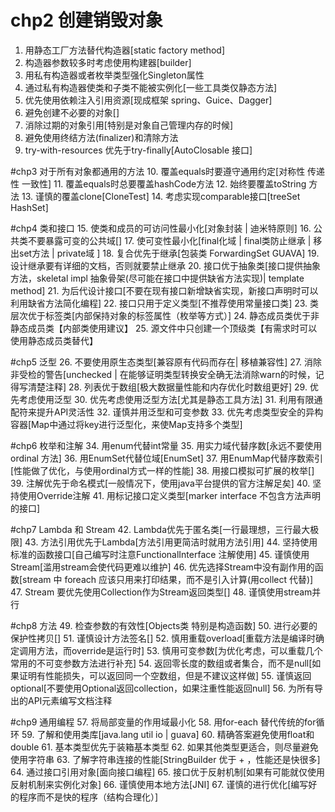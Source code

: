 # chp2 创建销毁对象
1. 用静态工厂方法替代构造器[static factory method]
2. 构造器参数较多时考虑使用构建器[builder]
3. 用私有构造器或者枚举类型强化Singleton属性
4. 通过私有构造器使类和子类不能被实例化[一些工具类仅静态方法]
5. 优先使用依赖注入引用资源[现成框架 spring、Guice、Dagger]
6. 避免创建不必要的对象[]
7. 消除过期的对象引用[特别是对象自己管理内存的时候]
8. 避免使用终结方法(finalizer)和清除方法
9. try-with-resources 优先于try-finally[AutoClosable 接口]

#chp3 对于所有对象都通用的方法
10. 覆盖equals时要遵守通用约定[对称性 传递性 一致性]
11. 覆盖equals时总要覆盖hashCode方法
12. 始终要覆盖toString 方法
13. 谨慎的覆盖clone[CloneTest]
14. 考虑实现comparable接口[treeSet HashSet]

#chp4 类和接口
15. 使类和成员的可访问性最小化[对象封装 | 迪米特原则]
16. 公共类不要暴露可变的公共域[]
17. 使可变性最小化[final化域 | final类防止继承 | 移出set方法 | private域  ]
18. 复合优先于继承[包装类 ForwardingSet GUAVA]
19. 设计继承要有详细的文档，否则就要禁止继承
20. 接口优于抽象类[接口提供抽象方法，skeletal impl 抽象骨架(尽可能在接口中提供缺省方法实现)| template method]
21. 为后代设计接口[不要在现有接口新增缺省实现，新接口声明时可以利用缺省方法简化编程]
22. 接口只用于定义类型[不推荐使用常量接口类]
23. 类层次优于标签类[内部保持对象的标签属性（枚举等方式）]
24. 静态成员类优于非静态成员类【内部类使用建议】
25. 源文件中只创建一个顶级类【有需求时可以使用静态成员类替代】

#chp5 泛型
26. 不要使用原生态类型[兼容原有代码而存在| 移植兼容性]
27. 消除非受检的警告[unchecked | 在能够证明类型转换安全确无法消除warn的时候，记得写清楚注释]
28. 列表优于数组[极大数据量性能和内存优化时数组更好]
29. 优先考虑使用泛型
30. 优先考虑使用泛型方法[尤其是静态工具方法]
31. 利用有限通配符来提升API灵活性
32. 谨慎并用泛型和可变参数
33. 优先考虑类型安全的异构容器[Map中通过将key进行泛型化，来使Map支持多个类型]

#chp6 枚举和注解
34. 用enum代替int常量
35. 用实力域代替序数[永远不要使用ordinal 方法]
36. 用EnumSet代替位域[EnumSet]
37. 用EnumMap代替序数索引[性能做了优化，与使用ordinal方式一样的性能]
38. 用接口模拟可扩展的枚举[]
39. 注解优先于命名模式[一般情况下，使用java平台提供的官方注解足矣]
40. 坚持使用Override注解
41. 用标记接口定义类型[marker interface 不包含方法声明的接口]

#chp7 Lambda 和 Stream
42. Lambda优先于匿名类[一行最理想，三行最大极限]
43. 方法引用优先于Lambda[方法引用更简洁时就用方法引用]
44. 坚持使用标准的函数接口[自己编写时注意FunctionalInterface 注解使用]
45. 谨慎使用Stream[滥用stream会使代码更难以维护]
46. 优先选择Stream中没有副作用的函数[stream 中 foreach 应该只用来打印结果，而不是引入计算(用collect 代替)]
47. Stream 要优先使用Collection作为Stream返回类型[]
48. 谨慎使用stream并行

#chp8 方法
49. 检查参数的有效性[Objects类 特别是构造函数]
50. 进行必要的保护性拷贝[]
51. 谨慎设计方法签名[]
52. 慎用重载overload[重载方法是编译时确定调用方法，而override是运行时]
53. 慎用可变参数[为优化考虑，可以重载几个常用的不可变参数方法进行补充]
54. 返回零长度的数组或者集合，而不是null[如果证明有性能损失，可以返回同一个空数组，但是不建议这样做]
55. 谨慎返回optional[不要使用Optional返回collection，如果注重性能返回null]
56. 为所有导出的API元素编写文档注释

#chp9 通用编程
57. 将局部变量的作用域最小化
58. 用for-each 替代传统的for循环
59. 了解和使用类库[java.lang util io | guava]
60. 精确答案避免使用float和double
61. 基本类型优先于装箱基本类型
62. 如果其他类型更适合，则尽量避免使用字符串
63. 了解字符串连接的性能[StringBuilder 优于 + ，性能还是快很多]
64. 通过接口引用对象[面向接口编程]
65. 接口优于反射机制[如果有可能就仅使用反射机制来实例化对象]
66. 谨慎使用本地方法[JNI]
67. 谨慎的进行优化[编写好的程序而不是快的程序（结构合理化）]


